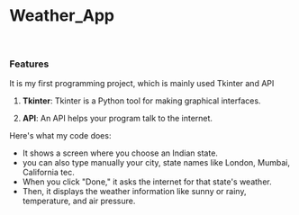 # Weather_App 
<br>

### Features 
It is my first programming project, which is mainly used Tkinter and API

1. **Tkinter**: Tkinter is a Python tool for making graphical interfaces.

2. **API**: An API helps your program talk to the internet.

Here's what my code does:
- It shows a screen where you choose an Indian state.
- you can also type manually your city, state names like London, Mumbai, California tec.
- When you click "Done," it asks the internet for that state's weather.
- Then, it displays the weather information like sunny or rainy, temperature, and air pressure.
